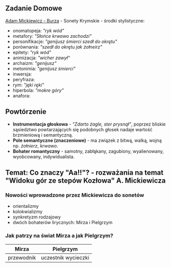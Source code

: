 ## Zadanie Domowe
[Adam Mickiewicz - Burza](https://literat.ug.edu.pl/amwiersz/0035.htm) - Sonety Krymskie - środki stylistyczne:
- onomatopeja: *"ryk wód"*
- metafory: *"Słońce krwawo zachodzi"*
- personifikacje: *"genijusz śmierci szedł do okrętu"*
- porównania: *"szedł do okrętu jak żołneirz"*
- epitety: *"ryk wód"*
- animizacja: *"wicher zawył"*
- archaizm: *"genijusz"*
- metonimia: *"genijusz śmierci"*
- inwersja:
- peryfraza:
- rym: *"jęki ręki"*
- hiperbola: *"mokre góry"*
- anafora:

## Powtórzenie
- **Instrumentacja głoskowa** - *"Zdarto żagle, ster prysnął"*, poprzez bliskie sąsiedztwo powtarzających się podobnych głosek nadaje wartość brzmieniową i semantyczną.
- **Pole semantyczne (znaczeniowe)** - ma związek z bitwą, walką, wojną np. *żołnierz*, *krwawo*.
- **Bohater romantyczny** - samotny, zabłąkany, zagubiony, wyalienowany, wyobcowany, indywidualista.

## Temat: Co znaczy "Aa!!"? - rozważania na temat "Widoku gór ze stepów Kozłowa" A. Mickiewicza
### Nowości wprowadzone przez Mickiewicza do sonetów
- orientalizmy
- kolokwializmy
- synkretyzm rodzajowy
- dwóch bohaterów lirycznych: Mirza i Pielgrzym
### Jak patrzy na świat Mirza a jak Pielgrzym?
Mirza | Pielgrzym
--- | ---
przewodnik | uczestnik wycieczki
